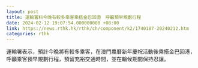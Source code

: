 ```yaml
---
layout: post
title: 運輸署料今晚有較多乘客乘搭金巴回港　呼籲預早規劃行程
date: 2024-02-12 19:07:54.000000000 +08:00
link: https://news.rthk.hk/rthk/ch/component/k2/1740187-20240212.htm
categories: rthk
---
```


運輸署表示，預計今晚將有較多乘客，在澳門農曆新年慶祝活動後乘搭金巴回港，呼籲乘客預早規劃行程，預留充裕交通時間，並在輪候期間保持忍讓。
